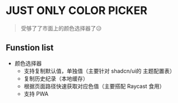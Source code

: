# JUST ONLY COLOR PICKER

> 受够了了市面上的颜色选择器了😥
> 

## Funstion list

- 颜色选择器
  - 支持复制默认值，单独值（主要针对 shadcn/ui的 主题配置表）
  - 复制历史纪录（本地缓存）
  - 根据页面路径快速获取对应色值（主要搭配 Raycast 食用）
  - 支持 PWA
